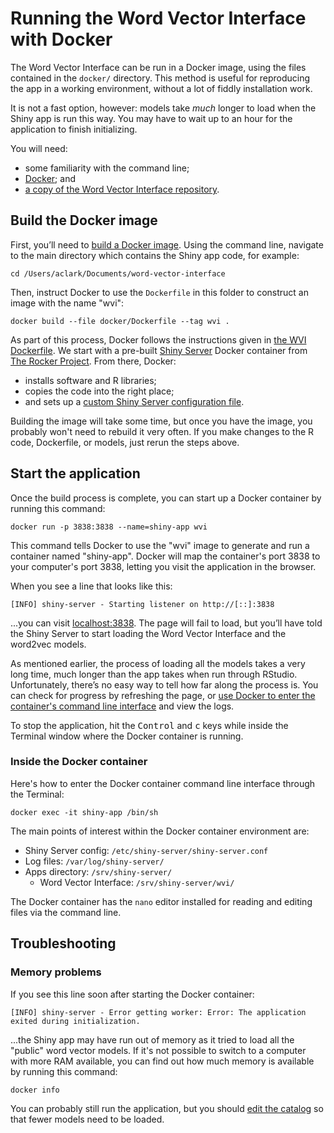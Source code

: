 # Running the Word Vector Interface with Docker

The Word Vector Interface can be run in a Docker image, using the files contained in the `docker/` directory. This method is useful for reproducing the app in a working environment, without a lot of fiddly installation work.

It is not a fast option, however: models take *much* longer to load when the Shiny app is run this way. You may have to wait up to an hour for the application to finish initializing.

You will need:

* some familiarity with the command line;
* [Docker](https://docs.docker.com/get-docker/); and
* [a copy of the Word Vector Interface repository](https://github.com/NEU-DSG/word-vector-interface/releases).


## Build the Docker image

First, you’ll need to [build a Docker image](https://docs.docker.com/engine/reference/builder/). Using the command line, navigate to the main directory which contains the Shiny app code, for example:

```
cd /Users/aclark/Documents/word-vector-interface
```

Then, instruct Docker to use the `Dockerfile` in this folder to construct an image with the name "wvi":

```
docker build --file docker/Dockerfile --tag wvi .
```

As part of this process, Docker follows the instructions given in [the WVI Dockerfile](./Dockerfile). We start with a pre-built [Shiny Server](https://www.rstudio.com/products/shiny/shiny-server/) Docker container from [The Rocker Project](https://rocker-project.org/). From there, Docker:

* installs software and R libraries;
* copies the code into the right place;
* and sets up a [custom Shiny Server configuration file](./shiny-server.conf).

Building the image will take some time, but once you have the image, you probably won't need to rebuild it very often. If you make changes to the R code, Dockerfile, or models, just rerun the steps above.


## Start the application

Once the build process is complete, you can start up a Docker container by running this command:

```
docker run -p 3838:3838 --name=shiny-app wvi
```

This command tells Docker to use the "wvi" image to generate and run a container named "shiny-app". Docker will map the container's port 3838 to your computer's port 3838, letting you visit the application in the browser.

When you see a line that looks like this: 

```
[INFO] shiny-server - Starting listener on http://[::]:3838
```

...you can visit [localhost:3838](http://localhost:3838). The page will fail to load, but you’ll have told the Shiny Server to start loading the Word Vector Interface and the word2vec models.

As mentioned earlier, the process of loading all the models takes a very long time, much longer than the app takes when run through RStudio. Unfortunately, there’s no easy way to tell how far along the process is. You can check for progress by refreshing the page, or [use Docker to enter the container's command line interface](https://docs.docker.com/desktop/use-desktop/container/#integrated-terminal) and view the logs.

To stop the application, hit the <kbd>Control</kbd> and <kbd>c</kbd> keys while inside the Terminal window where the Docker container is running.


### Inside the Docker container

Here's how to enter the Docker container command line interface through the Terminal:

```
docker exec -it shiny-app /bin/sh
```

The main points of interest within the Docker container environment are:

* Shiny Server config: `/etc/shiny-server/shiny-server.conf`
* Log files: `/var/log/shiny-server/`
* Apps directory: `/srv/shiny-server/`
  * Word Vector Interface: `/srv/shiny-server/wvi/`

The Docker container has the `nano` editor installed for reading and editing files via the command line.


## Troubleshooting

### Memory problems

If you see this line soon after starting the Docker container:

```
[INFO] shiny-server - Error getting worker: Error: The application exited during initialization.
```

...the Shiny app may have run out of memory as it tried to load all the "public" word vector models. If it's not possible to switch to a computer with more RAM available, you can find out how much memory is available by running this command:

```
docker info
```

You can probably still run the application, but you should [edit the catalog](../components.md#word-embedding-models) so that fewer models need to be loaded.
